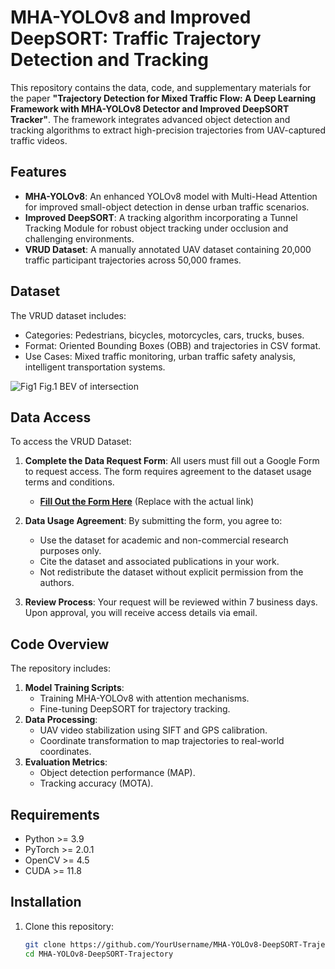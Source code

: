 # MHA-YOLOv8 and Improved DeepSORT: Traffic Trajectory Detection and Tracking

This repository contains the data, code, and supplementary materials for the paper **"Trajectory Detection for Mixed Traffic Flow: A Deep Learning Framework with MHA-YOLOv8 Detector and Improved DeepSORT Tracker"**. The framework integrates advanced object detection and tracking algorithms to extract high-precision trajectories from UAV-captured traffic videos.

## Features
- **MHA-YOLOv8**: An enhanced YOLOv8 model with Multi-Head Attention for improved small-object detection in dense urban traffic scenarios.
- **Improved DeepSORT**: A tracking algorithm incorporating a Tunnel Tracking Module for robust object tracking under occlusion and challenging environments.
- **VRUD Dataset**: A manually annotated UAV dataset containing 20,000 traffic participant trajectories across 50,000 frames.

## Dataset
The VRUD dataset includes:
- Categories: Pedestrians, bicycles, motorcycles, cars, trucks, buses.
- Format: Oriented Bounding Boxes (OBB) and trajectories in CSV format.
- Use Cases: Mixed traffic monitoring, urban traffic safety analysis, intelligent transportation systems.



![Fig1]([https://github.com/user-attachments/assets/6843eedb-be99-4ce5-8455-05d99b1e0794](https://github.com/Kingsely-o/MHA-YOLOv8-DeepSORT-Trajectory/blob/main/Fig.1.jpg))
Fig.1 BEV of intersection


## Data Access
To access the VRUD Dataset:
1. **Complete the Data Request Form**: All users must fill out a Google Form to request access. The form requires agreement to the dataset usage terms and conditions.
   - **[Fill Out the Form Here](#)** (Replace with the actual link)
2. **Data Usage Agreement**: By submitting the form, you agree to:
   - Use the dataset for academic and non-commercial research purposes only.
   - Cite the dataset and associated publications in your work.
   - Not redistribute the dataset without explicit permission from the authors.

3. **Review Process**: Your request will be reviewed within 7 business days. Upon approval, you will receive access details via email.


## Code Overview
The repository includes:
1. **Model Training Scripts**:
   - Training MHA-YOLOv8 with attention mechanisms.
   - Fine-tuning DeepSORT for trajectory tracking.
2. **Data Processing**:
   - UAV video stabilization using SIFT and GPS calibration.
   - Coordinate transformation to map trajectories to real-world coordinates.
3. **Evaluation Metrics**:
   - Object detection performance (MAP).
   - Tracking accuracy (MOTA).

## Requirements
- Python >= 3.9
- PyTorch >= 2.0.1
- OpenCV >= 4.5
- CUDA >= 11.8

## Installation
1. Clone this repository:
   ```bash
   git clone https://github.com/YourUsername/MHA-YOLOv8-DeepSORT-Trajectory.git
   cd MHA-YOLOv8-DeepSORT-Trajectory

